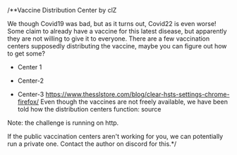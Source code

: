 /**Vaccine Distribution Center
by clZ

We though Covid19 was bad, but as it turns out, Covid22 is even worse! Some claim to already have a vaccine for this latest disease, but apparently they are not willing to give it to everyone. There are a few vaccination centers supposedly distributing the vaccine, maybe you can figure out how to get some?

- Center 1

- Center-2

- Center-3
https://www.thesslstore.com/blog/clear-hsts-settings-chrome-firefox/
Even though the vaccines are not freely available, we have been told how the distribution centers function: source

Note: the challenge is running on http.

If the public vaccination centers aren't working for you, we can potentially run a private one. Contact the author on discord for this.*/
